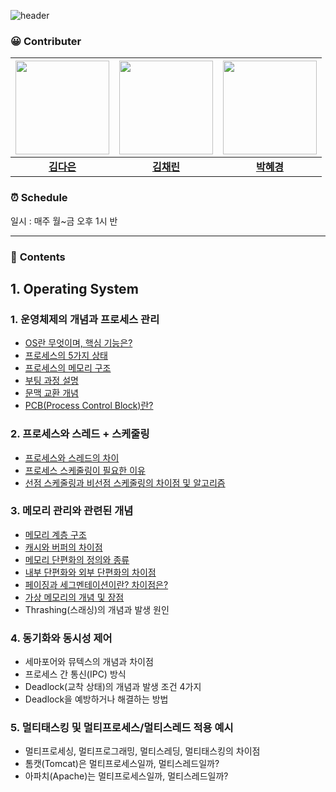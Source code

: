 ![header](https://capsule-render.vercel.app/api?type=waving&height=240&color=gradient&text=Inflearn%20CS%20Study&fontAlign=69&textBg=false&fontSize=50&fontAlignY=40)


### 😀 Contributer

|<img src="https://avatars.githubusercontent.com/abcdana" width="150" height="150"/>|<img src="https://avatars.githubusercontent.com/lin-chae" width="150" height="150"/>|<img src="https://avatars.githubusercontent.com/BakHyegyeong" width="150" height="150"/>
|:-:|:-:|:-:|
[**김다은**](https://github.com/abcdana)|[**김채린**](https://github.com/lin-chae)|[**박혜경**](https://github.com/BakHyegyeong)|


### ⏰ Schedule

일시 : 매주 월~금 오후 1시 반

--- 
### 📖 **Contents**

## 1. Operating System

### 1. 운영체제의 개념과 프로세스 관리
   - [OS란 무엇이며, 핵심 기능은?](https://github.com/inflearn-cs-study/cs/tree/main/Operating%20System/OS_01)
   - [프로세스의 5가지 상태](https://github.com/inflearn-cs-study/cs/tree/main/Operating%20System/OS_02)
   - [프로세스의 메모리 구조](https://github.com/inflearn-cs-study/cs/tree/main/Operating%20System/OS_02)
   - [부팅 과정 설명](https://github.com/inflearn-cs-study/cs/tree/main/Operating%20System/OS_03)
   - [문맥 교환 개념](https://github.com/inflearn-cs-study/cs/tree/main/Operating%20System/OS_04)
   - [PCB(Process Control Block)란?](https://github.com/inflearn-cs-study/cs/tree/main/Operating%20System/OS_03)

### 2. 프로세스와 스레드 + 스케줄링
   - [프로세스와 스레드의 차이](https://github.com/inflearn-cs-study/cs/tree/main/Operating%20System/OS_05)
   - [프로세스 스케줄링이 필요한 이유](https://github.com/inflearn-cs-study/cs/tree/main/Operating%20System/OS_06)
   - [선점 스케줄링과 비선점 스케줄링의 차이점 및 알고리즘](https://github.com/inflearn-cs-study/cs/tree/main/Operating%20System/OS_06)

### 3. 메모리 관리와 관련된 개념
   - [메모리 계층 구조](https://github.com/inflearn-cs-study/cs/tree/main/Operating%20System/OS_05)
   - [캐시와 버퍼의 차이점](https://github.com/inflearn-cs-study/cs/tree/main/Operating%20System/OS_05)
   - [메모리 단편화의 정의와 종류](https://github.com/inflearn-cs-study/cs/tree/main/Operating%20System/OS_07)
   - [내부 단편화와 외부 단편화의 차이점](https://github.com/inflearn-cs-study/cs/tree/main/Operating%20System/OS_07)
   - [페이징과 세그멘테이션이란? 차이점은?](https://github.com/inflearn-cs-study/cs/tree/main/Operating%20System/OS_07)
   - [가상 메모리의 개념 및 장점](https://github.com/inflearn-cs-study/cs/tree/main/Operating%20System/OS_08)
   - Thrashing(스래싱)의 개념과 발생 원인

### 4. 동기화와 동시성 제어
   - 세마포어와 뮤텍스의 개념과 차이점
   - 프로세스 간 통신(IPC) 방식
   - Deadlock(교착 상태)의 개념과 발생 조건 4가지
   - Deadlock을 예방하거나 해결하는 방법

### 5. 멀티태스킹 및 멀티프로세스/멀티스레드 적용 예시
   - 멀티프로세싱, 멀티프로그래밍, 멀티스레딩, 멀티태스킹의 차이점
   - 톰캣(Tomcat)은 멀티프로세스일까, 멀티스레드일까?
   - 아파치(Apache)는 멀티프로세스일까, 멀티스레드일까?
